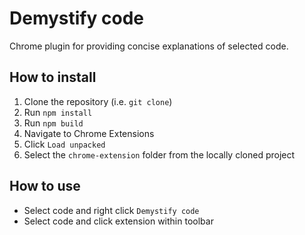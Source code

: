 # Demystify code 

Chrome plugin for providing concise explanations of selected code.

## How to install

1. Clone the repository (i.e. `git clone`)
2. Run `npm install`
3. Run `npm build`
4. Navigate to Chrome Extensions
5. Click `Load unpacked`
6. Select the `chrome-extension` folder from the locally cloned project

## How to use

- Select code and right click `Demystify code`
- Select code and click extension within toolbar
